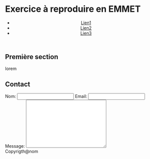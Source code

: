 # Exercice à reproduire en EMMET

<header>
  <nav>
    <ul>
      <li><a href="">Lien1</a></li>
      <li><a href="">Lien2</a></li>
      <li><a href="">Lien3</a></li>
    </ul>
  </nav>
</header>

<section>
  <h1>Première section</h1>
  <p>lorem</p>
</section>

<section>
  <h1>Contact</h1>
  <label for="">Nom:</label>
  <input type="text">
  <label for="">Email:</label>
  <input type="text">
  <label for="">Message:</label>
  <textarea name="" id="" cols="30" rows="10"></textarea>
</section>

<footer>
  <span>Copyrigth@nom</span>
</footer>

